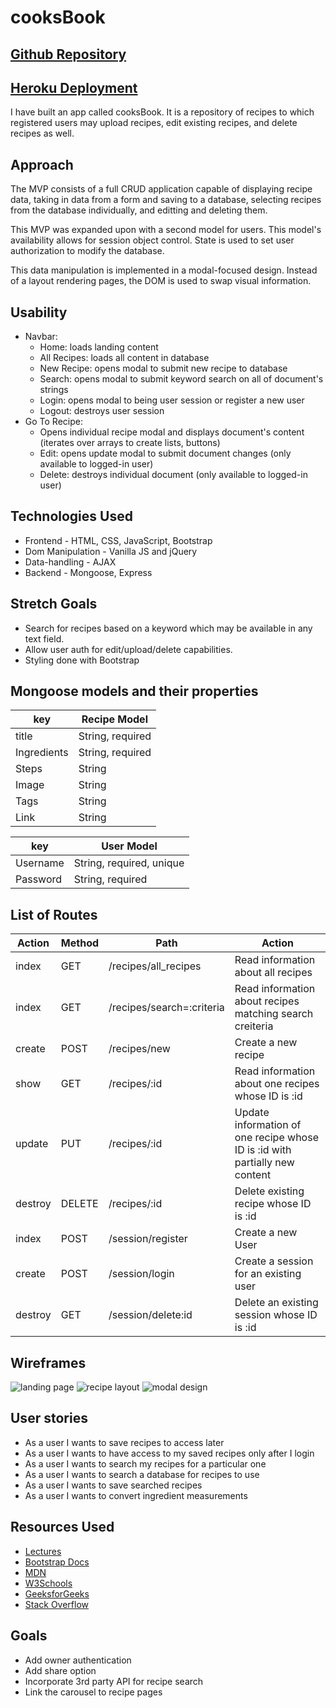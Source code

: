 # cooksBook

## [Github Repository](https://github.com/garrigoose/cooksBook)

## [Heroku Deployment](https://cryptic-mesa-90093.herokuapp.com/)

I have built an app called cooksBook. It is a repository of recipes to which registered users may upload recipes, edit existing recipes, and delete recipes as well.

## Approach

The MVP consists of a full CRUD application capable of displaying recipe data, taking in data from a form and saving to a database, selecting recipes from the database individually, and editting and deleting them.

This MVP was expanded upon with a second model for users. This model's availability allows for session object control. State is used to set user authorization to modify the database.

This data manipulation is implemented in a modal-focused design. Instead of a layout rendering pages, the DOM is used to swap visual information.

## Usability

- Navbar:
  - Home: loads landing content
  - All Recipes: loads all content in database
  - New Recipe: opens modal to submit new recipe to database
  - Search: opens modal to submit keyword search on all of document's strings
  - Login: opens modal to being user session or register a new user
  - Logout: destroys user session
- Go To Recipe:
  - Opens individual recipe modal and displays document's content (iterates over arrays to create lists, buttons)
  - Edit: opens update modal to submit document changes (only available to logged-in user)
  - Delete: destroys individual document (only available to logged-in user)

## Technologies Used

- Frontend - HTML, CSS, JavaScript, Bootstrap
- Dom Manipulation - Vanilla JS and jQuery
- Data-handling - AJAX
- Backend - Mongoose, Express

## Stretch Goals

- Search for recipes based on a keyword which may be available in any text field.
- Allow user auth for edit/upload/delete capabilities.
- Styling done with Bootstrap

## Mongoose models and their properties

| key         | Recipe Model     |
| ----------- | ---------------- |
| title       | String, required |
| Ingredients | String, required |
| Steps       | String           |
| Image       | String           |
| Tags        | String           |
| Link        | String           |

| key      | User Model               |
| -------- | ------------------------ |
| Username | String, required, unique |
| Password | String, required         |

## List of Routes

| Action  | Method | Path                      | Action                                                                      |
| ------- | ------ | ------------------------- | --------------------------------------------------------------------------- |
| index   | GET    | /recipes/all_recipes      | Read information about all recipes                                          |
| index   | GET    | /recipes/search=:criteria | Read information about recipes matching search creiteria                    |
| create  | POST   | /recipes/new              | Create a new recipe                                                         |
| show    | GET    | /recipes/:id              | Read information about one recipes whose ID is :id                          |
| update  | PUT    | /recipes/:id              | Update information of one recipe whose ID is :id with partially new content |
| destroy | DELETE | /recipes/:id              | Delete existing recipe whose ID is :id                                      |
| index   | POST   | /session/register         | Create a new User                                                           |
| create  | POST   | /session/login            | Create a session for an existing user                                       |
| destroy | GET    | /session/delete:id        | Delete an existing session whose ID is :id                                  |

## Wireframes

![landing page](https://media.git.generalassemb.ly/user/38981/files/17d8d180-6358-11ec-9ca0-b67e97aac2eb)
![recipe layout](https://media.git.generalassemb.ly/user/38981/files/18716800-6358-11ec-9471-4a39a2df14f4)
![modal design](https://media.git.generalassemb.ly/user/38981/files/1909fe80-6358-11ec-8068-c5015f037fbf)

## User stories

- As a user I wants to save recipes to access later
- As a user I wants to have access to my saved recipes only after I login
- As a user I wants to search my recipes for a particular one
- As a user I wants to search a database for recipes to use
- As a user I wants to save searched recipes
- As a user I wants to convert ingredient measurements

## Resources Used

- [Lectures](https://docs.google.com/spreadsheets/d/1RvTq4bMfzpWi_z5jwzvl9oY2awkimTsHEd_kINB42dM/edit#gid=1484451821)
- [Bootstrap Docs](https://getbootstrap.com/)
- [MDN](https://developer.mozilla.org/en-US/)
- [W3Schools](https://www.w3schools.com)
- [GeeksforGeeks](https://www.geeksforgeeks.org/)
- [Stack Overflow](https://stackoverflow.com/)

## Goals

- Add owner authentication
- Add share option
- Incorporate 3rd party API for recipe search
- Link the carousel to recipe pages

